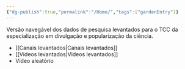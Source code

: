 ```yaml
---
{"dg-publish":true,"permalink":"/Home/","tags":["gardenEntry"]}
---
```




Versão navegável dos dados de pesquisa levantados para o TCC da especialização em divulgação e popularização da ciência. 

- [[Canais levantados\|Canais levantados]]
- [[Videos levantados\|Videos levantados]]
- Vídeo aleatório